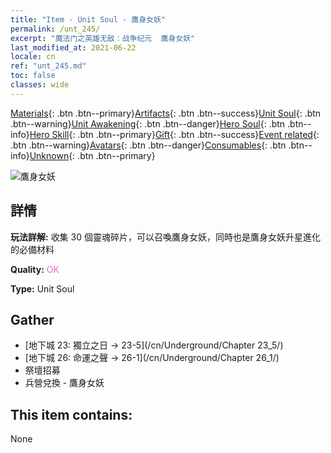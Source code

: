 ```yaml
---
title: "Item - Unit Soul - 鷹身女妖"
permalink: /unt_245/
excerpt: "魔法门之英雄无敌：战争纪元  鷹身女妖"
last_modified_at: 2021-06-22
locale: cn
ref: "unt_245.md"
toc: false
classes: wide
---
```

 [Materials](/ItemsCN/){: .btn .btn--primary}[Artifacts](/ItemsCN/Artifacts/){: .btn .btn--success}[Unit Soul](/ItemsCN/UnitSoul/){: .btn .btn--warning}[Unit Awakening](/ItemsCN/UnitAwakening/){: .btn .btn--danger}[Hero Soul](/ItemsCN/HeroSoul/){: .btn .btn--info}[Hero Skill](/ItemsCN/HeroSkill/){: .btn .btn--primary}[Gift](/ItemsCN/Gift/){: .btn .btn--success}[Event related](/ItemsCN/Events/){: .btn .btn--warning}[Avatars](/ItemsCN/Avatars/){: .btn .btn--danger}[Consumables](/ItemsCN/Consumables/){: .btn .btn--info}[Unknown](/ItemsCN/Unknown/){: .btn .btn--primary}

 ![鷹身女妖](/images/u/ti_yingshenren.jpg)

## 詳情
 **玩法詳解:** 收集 30 個靈魂碎片，可以召喚鷹身女妖，同時也是鷹身女妖升星進化的必備材料

 **Quality:** <span style="color: #DA70D6">OK</span>

 **Type:** Unit Soul

## Gather

*    [地下城 23: 獨立之日 -> 23-5](/cn/Underground/Chapter 23_5/) 
*    [地下城 26: 命運之聲 -> 26-1](/cn/Underground/Chapter 26_1/) 
*    祭壇招募 
*    兵營兌換 - 鷹身女妖 

## This item contains:

  None

